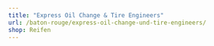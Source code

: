 ```yaml
---
title: "Express Oil Change & Tire Engineers"
url: /baton-rouge/express-oil-change-und-tire-engineers/
shop: Reifen
---
```

